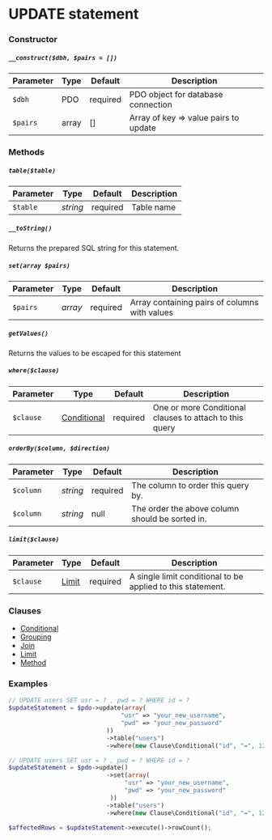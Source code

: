 # UPDATE statement

### Constructor

##### `__construct($dbh, $pairs = [])`

Parameter | Type     | Default  | Description
--------- | -------- | -------- | -----------
`$dbh`    | PDO      | required | PDO object for database connection
`$pairs`  | array    | []       | Array of key => value pairs to update

### Methods

##### `table($table)`

Parameter | Type     | Default  | Description
--------- | -------- | -------- | -----------
`$table`  | *string* | required | Table name

##### `__toString()`
Returns the prepared SQL string for this statement.

##### `set(array $pairs)`

Parameter | Type    | Default  | Description
--------- | ------- | -------- | -----------
`$pairs`  | *array* | required | Array containing pairs of columns with values

##### `getValues()`
Returns the values to be escaped for this statement

##### `where($clause)`

Parameter | Type                                 | Default  | Description
--------- | ------------------------------------ | -------- | -----------
`$clause` | [Conditional](Clause/CONDITIONAL.md) | required | One or more Conditional clauses to attach to this query

##### `orderBy($column, $direction)`

Parameter | Type     | Default  | Description
--------- | -------- | -------- | -----------
`$column` | *string* | required | The column to order this query by.
`$column` | *string* | null     | The order the above column should be sorted in.

##### `limit($clause)`

Parameter | Type                     | Default  | Description
--------- | ------------------------ | -------- | -----------
`$clause` | [Limit](Clause/LIMIT.md) | required | A single limit conditional to be applied to this statement.

### Clauses

+ [Conditional](Clause/CONDITIONAL.md)
+ [Grouping](Clause/GROUPING.md)
+ [Join](Clause/JOIN.md)
+ [Limit](Clause/LIMIT.md)
+ [Method](Clause/METHOD.md)

### Examples

```php
// UPDATE users SET usr = ? , pwd = ? WHERE id = ?
$updateStatement = $pdo->update(array(
                               "usr" => "your_new_username",
                               "pwd" => "your_new_password"
                           ))
                           ->table("users")
                           ->where(new Clause\Conditional("id", "=", 1234));

// UPDATE users SET usr = ? , pwd = ? WHERE id = ?
$updateStatement = $pdo->update()
                           ->set(array(
                                "usr" => "your_new_username",
                                "pwd" => "your_new_password"
                            ))
                           ->table("users")
                           ->where(new Clause\Conditional("id", "=", 1234));

$affectedRows = $updateStatement->execute()->rowCount();
```
